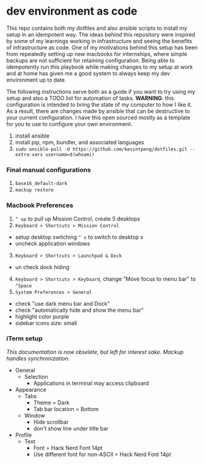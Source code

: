 # dev environment as code
This repo contains both my dotfiles and also ansible scripts to install my setup in an idempotent way. The ideas behind this repository were inspired by some of my learnings working in infrastructure and seeing the benefits of infrastructure as code. One of my motivations behind this setup has been from repeatedly setting up new macbooks for internships, where simple backups are not sufficient for retaining configuration. Being able to idempotently run this playbook while making changes to my setup at work and at home has given me a good system to always keep my dev environment up to date.

The following instructions serve both as a guide if you want to try using my setup and also a TODO list for automation of tasks. **WARNING**: this configuration is intended to bring the state of my computer to how I like it. As a result, there are changes made by ansible that can be destructive to your current configuration. I have this open sourced mostly as a template for you to use to configure your own environment.

1. install ansible
2. install pip, npm, bundler, and associated languages
2. `sudo ansible-pull -U https://github.com/kevintpeng/dotfiles.git --extra-vars username=$(whoami)`

### Final manual configurations
1. `base16_default-dark`
2. `mackup restore`

### Macbook Preferences
1. `^ up` to pull up Mission Control, create 5 desktops
2. `Keyboard > Shortcuts > Mission Control`
  - setup desktop switching `^ x` to switch to desktop x
  - uncheck application windows
3. `Keyboard > Shortcuts > Launchpad & Dock`
  - un check dock hiding
4. `Keyboard > Shortcuts > Keyboard`, change "Move focus to menu bar" to `^Space`
5. `System Preferences > General`
  - check "use dark menu bar and Dock"
  - check "automatically hide and show the menu bar"
  - highlight color purple
  - sidebar icons size: small
  
### iTerm setup
*This documentation is now obselete, but left for interest sake. Mackup handles synchronization.*
- General
  - Selection
    - Applications in terminal may access clipboard
- Appearance
  - Tabs
    - Theme = Dark
    - Tab bar location = Bottom
  - Window
    - Hide scrollbar
    - don't show line under title bar
- Profile
  - Text
    - Font = Hack Nerd Font 14pt
    - Use different font for non-ASCII = Hack Nerd Font 14pt
